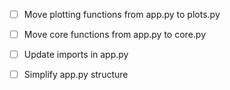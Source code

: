 
- [ ] Move plotting functions from app.py to plots.py
- [ ] Move core functions from app.py to core.py
- [ ] Update imports in app.py
- [ ] Simplify app.py structure


